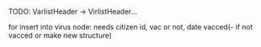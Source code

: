 TODO: VarlistHeader -> VirlistHeader...

for insert into virus node:
needs citizen id, vac or not, date vacced(- if not vacced or make new structure)
